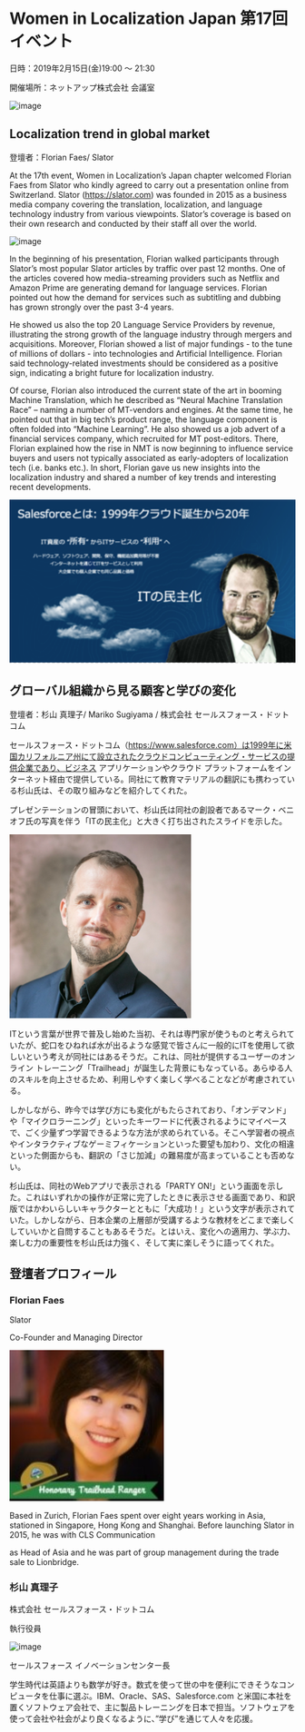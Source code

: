 # Women in Localization Japan 第17回イベント

日時：2019年2月15日(金)19:00 ～ 21:30 

開催場所：ネットアップ株式会社 会議室

![image](img/17_01.png)

## Localization trend in global market
登壇者：Florian Faes/ Slator

At the 17th event, Women in Localization’s Japan chapter welcomed Florian Faes from Slator who kindly agreed to carry out a presentation online from Switzerland.  Slator (https://slator.com) was founded in 2015 as a business media company covering the translation, localization, and language technology industry from various viewpoints. Slator’s coverage is  based on their own research and conducted by their staff all over the world.

![image](img/17_02.png)

In the beginning of his presentation, Florian walked participants through Slator’s most popular Slator articles by traffic over past 12 months. One of the articles covered how  media-streaming providers such as Netflix and Amazon Prime are generating demand for language services. Florian pointed out how the demand for services such as subtitling and dubbing has grown strongly over the past 3-4 years.

He showed us also the top 20 Language Service Providers by revenue, illustrating the strong growth of the language industry through mergers and acquisitions.  Moreover, Florian showed a list of major fundings - to the tune of millions of dollars - into technologies and Artificial Intelligence. Florian said technology-related investments should be considered as a positive sign, indicating a bright future for localization industry.

Of course, Florian also introduced the current state of the art in booming Machine Translation, which he described as “Neural Machine Translation Race” – naming a number  of MT-vendors and engines. At the same time, he pointed out that in big tech’s product range, the language component is often folded into “Machine Learning”. He also showed us a job advert of a financial services company, which recruited for MT post-editors. There, Florian explained how the rise in NMT is now beginning to influence service buyers and users not typically associated as early-adopters of localization tech (i.e. banks etc.). In short, Florian gave us new insights into the localization industry and shared a number of key trends and interesting recent developments.

![image](img/17_03.png)

## グローバル組織から見る顧客と学びの変化 
登壇者：杉山 真理子/ Mariko Sugiyama / 株式会社 セールスフォース・ドットコム

セールスフォース・ドットコム（https://www.salesforce.com）は1999年に米国カリフォルニア州にて設立されたクラウドコンピューティング・サービスの提供企業であり、ビジネス アプリケーションやクラウド プラットフォームをインターネット経由で提供している。同社にて教育マテリアルの翻訳にも携わっている杉山氏は、その取り組みなどを紹介してくれた。

プレゼンテーションの冒頭において、杉山氏は同社の創設者であるマーク・ベニオフ氏の写真を伴う「ITの民主化」と大きく打ち出されたスライドを示した。

![image](img/17_04.png)

ITという言葉が世界で普及し始めた当初、それは専門家が使うものと考えられていたが、蛇口をひねれば水が出るような感覚で皆さんに一般的にITを使用して欲しいという考えが同社にはあるそうだ。これは、同社が提供するユーザーのオンライン トレーニング「Trailhead」が誕生した背景にもなっている。あらゆる人のスキルを向上させるため、利用しやすく楽しく学べることなどが考慮されている。

しかしながら、昨今では学び方にも変化がもたらされており、「オンデマンド」や「マイクロラーニング」といったキーワードに代表されるようにマイペースで、ごく少量ずつ学習できるような方法が求められている。そこへ学習者の視点やインタラクティブなゲーミフィケーションといった要望も加わり、文化の相違といった側面からも、翻訳の「さじ加減」の難易度が高まっていることも否めない。

杉山氏は、同社のWebアプリで表示される「PARTY ON!」という画面を示した。これはいずれかの操作が正常に完了したときに表示させる画面であり、和訳版ではかわいらしいキャラクターとともに「大成功！」という文字が表示されていた。しかしながら、日本企業の上層部が受講するような教材をどこまで楽しくしていいかと自問することもあるそうだ。とはいえ、変化への適用力、学ぶ力、楽しむ力の重要性を杉山氏は力強く、そして実に楽しそうに語ってくれた。

## 登壇者プロフィール
### Florian Faes

Slator 

Co-Founder and Managing Director

![image](img/17_05.png)

Based in Zurich, Florian Faes spent over eight years working in Asia, stationed in Singapore, Hong Kong and Shanghai. Before launching Slator in 2015, he was with CLS Communication

as Head of Asia and he was part of group management during the trade sale to Lionbridge.

### 杉山 真理子 
株式会社 セールスフォース・ドットコム

執行役員

![image](img/17_06.png)

セールスフォース イノベーションセンター長

学生時代は英語よりも数学が好き。数式を使って世の中を便利にできそうなコンピュータを仕事に選ぶ。IBM、Oracle、SAS、Salesforce.com と米国に本社を置くソフトウェア会社で、主に製品トレーニングを日本で担当。ソフトウェアを使って会社や社会がより良くなるように、”学び”を通じて人々を応援。
